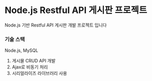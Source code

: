 # Node.js Restful API 게시판 프로젝트

Node.js 기반 Restful API 게시판 개발 프로젝트 입니다

### 기술 스택
Node.js, MySQL

1. 게시물 CRUD API 개발
2. Ajax로 비동기 처리
3. 시리얼라이즈 라이브러리 사용


